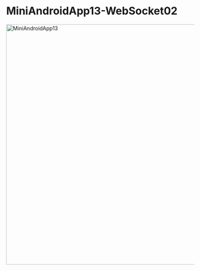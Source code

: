 # MiniAndroidApp13-WebSocket02
<img width="644" alt="MiniAndroidApp13" src="https://user-images.githubusercontent.com/82198916/206681817-3e5b9ec1-352c-44d3-8849-7bfa39b6566d.png">
